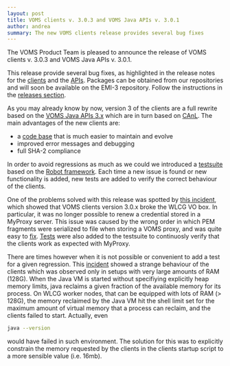 ```yaml
---
layout: post
title: VOMS clients v. 3.0.3 and VOMS Java APIs v. 3.0.1 
author: andrea
summary: The new VOMS clients release provides several bug fixes
---
```


The VOMS Product Team is pleased to announce the release of VOMS clients v. 3.0.3 and VOMS Java APIs v. 3.0.1.

This release provide several bug fixes, as highlighted in the release notes
for the [clients][rel-notes-clients] and the [APIs][rel-notes-apis]. Packages
can be obtained from our repositories and will soon be available on the EMI-3
repository. Follow the instructions in the [releases section][releases].

As you may already know by now, version 3 of the clients are a full rewrite
based on the [VOMS Java APIs 3.x][voms-java-api] which are in turn based on
[CAnL][canl]. The main advantages of the new clients are:

- a [code base][voms-clients-code] that is much easier to maintain and evolve
- improved error messages and debugging 
- full SHA-2 compliance

In order to avoid regressions as much as we could we introduced a
[testsuite][voms-testsuite] based on the [Robot framework][robot]. Each time a
new issue is found or new functionality is added, new tests are added to
verify the correct behaviour of the clients.

One of the problems solved with this release was spotted by [this incident][myproxy-incident],
which showed that VOMS clients version 3.0.x broke the WLCG VO box. In particular, it was no
longer possible to renew a credential stored in a MyProxy server. This issue was caused by the wrong order
in which PEM fragments were serialized to file when storing a VOMS proxy, and was
quite easy to [fix][myproxy-fix]. [Tests][myproxy-tests] were also added to the testsuite to continuosly
verify that the clients work as expected with MyProxy.

There are times however when it is not possible or convenient to add a test for a given regression. 
This [incident][memory-issue] showed a strange behaviour of the clients which was observed only in setups with
very large amounts of RAM (128G). When the Java VM is started without specifiying explicitly heap memory 
limits, java reclaims a given fraction of the available memory for its process. 
On WLCG worker nodes, that can be equipped with lots of RAM (> 128G), the memory reclaimed by the Java
VM hit the shell limit set for the maximum amount of virtual memory that a process can reclaim, 
and the clients failed to start. Actually, even

```bash
java --version
```
would have failed in such environment. The solution for this was to explicitly constrain the memory
requested by the clients in the clients startup script to a more sensible value (i.e. 16mb).


[canl]: https://github.com/eu-emi/canl-java
[rel-notes-clients]: {{site.baseurl}}/release-notes/voms-clients/3.0.3
[rel-notes-apis]: {{site.baseurl}}/release-notes/voms-api-java/3.0.1
[robot]: https://code.google.com/p/robotframework/
[memory-issue]: https://ggus.eu/ws/ticket_info.php?ticket=95574
[voms-testsuite]: https://github.com/italiangrid/voms-testsuite
[voms-java-api]: https://github.com/italiangrid/voms-api-java
[voms-clients-code]: https://github.com/italiangrid/voms-clients
[myproxy-incident]: https://ggus.eu/ws/ticket_info.php?ticket=95798
[myproxy-fix]: https://github.com/italiangrid/voms-api-java/commit/861da185133f6548412df0c8e8720ad8861d8ff0
[myproxy-tests]: https://github.com/italiangrid/voms-testsuite/blob/master/basic-tests/myproxy-tests.txt
[jenkins]: http://radiohead.cnaf.infn.it:9999/view/VOMS
[releases]: {{site.baseurl}}/releases.html
